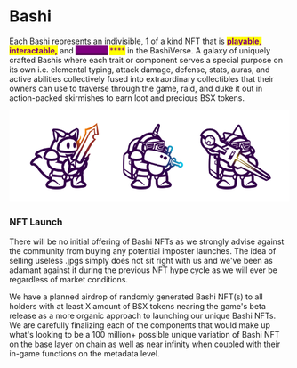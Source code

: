 # Bashi

Each Bashi represents an indivisible, 1 of a kind NFT that is <mark style="color:purple;">**playable,**</mark> <mark style="color:purple;">**interactable,**</mark> and [<mark style="color:purple;background-color:purple;">**scalable**</mark>](bashi-leveling-and-scaling.md) <mark style="color:purple;">****</mark> in the BashiVerse. A galaxy of uniquely crafted Bashis where each trait or component serves a special purpose on its own i.e. elemental typing, attack damage, defense, stats, auras, and active abilities collectively fused into extraordinary collectibles that their owners can use to traverse through the game, raid, and duke it out in action-packed skirmishes to earn loot and precious BSX tokens.

![](../.gitbook/assets/amkinfts.png)

### NFT Launch

There will be no initial offering of Bashi NFTs as we strongly advise against the community from buying any potential imposter launches. The idea of selling useless .jpgs simply does not sit right with us and we've been as adamant against it during the previous NFT hype cycle as we will ever be regardless of market conditions.

We have a planned airdrop of randomly generated Bashi NFT(s) to all holders with at least X amount of BSX tokens nearing the game's beta release as a more organic approach to launching our unique Bashi NFTs. We are carefully finalizing each of the components that would make up what's looking to be a 100 million+ possible unique variation of Bashi NFT on the base layer on chain as well as near infinity when coupled with their in-game functions on the metadata level.
